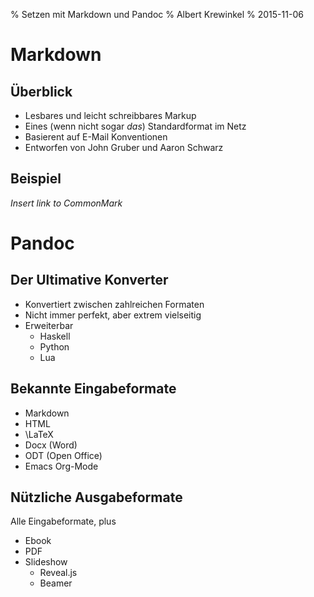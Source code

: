 % Setzen mit Markdown und Pandoc
% Albert Krewinkel
% 2015-11-06

# Markdown

## Überblick

- Lesbares und leicht schreibbares Markup
- Eines (wenn nicht sogar *das*) Standardformat im Netz
- Basierent auf E-Mail Konventionen
- Entworfen von John Gruber und Aaron Schwarz

## Beispiel

*Insert link to CommonMark*

# Pandoc

## Der Ultimative Konverter

- Konvertiert zwischen zahlreichen Formaten
- Nicht immer perfekt, aber extrem vielseitig
- Erweiterbar
  + Haskell
  + Python
  + Lua

## Bekannte Eingabeformate

- Markdown
- HTML
- \LaTeX
- Docx (Word)
- ODT (Open Office)
- Emacs Org-Mode

## Nützliche Ausgabeformate

Alle Eingabeformate, plus

- Ebook
- PDF
- Slideshow
  + Reveal.js
  + Beamer
